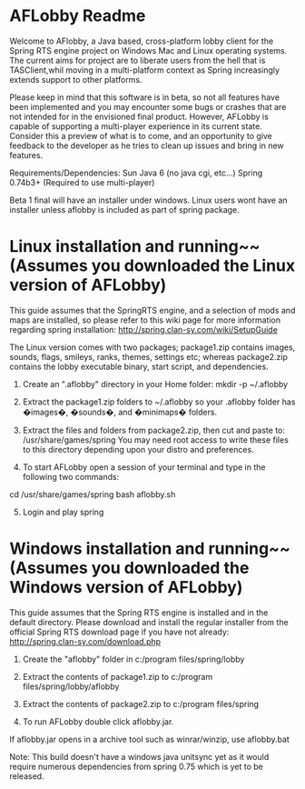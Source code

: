 # AFLobby Readme

Welcome to AFlobby, a Java based, cross-platform lobby client for the Spring RTS engine project on Windows Mac and Linux operating systems. The current aims for project are to liberate users from the hell that is TASClient,whil moving in a multi-platform context as Spring increasingly extends support to other platforms.

Please keep in mind that this software is in beta, so not all features have been implemented and you may encounter some bugs or crashes that are not intended for in the envisioned final product. However, AFLobby is capable of supporting a multi-player experience in its current state. Consider this a preview of what is to come, and an opportunity to give feedback to the developer as he tries to clean up issues and bring in new features.

Requirements/Dependencies:
Sun Java 6 (no java cgi, etc...)
Spring 0.74b3+ (Required to use multi-player)

Beta 1 final will have an installer under windows. Linux users wont have an installer unless aflobby is included as part of  spring package.

# Linux installation and running~~ (Assumes you downloaded the Linux version of AFLobby)

This guide assumes that the SpringRTS engine, and a selection of mods and maps are installed, so please refer to this wiki page for more information regarding spring installation:
http://spring.clan-sy.com/wiki/SetupGuide

The Linux version comes with two packages; package1.zip contains  images, sounds, flags, smileys, ranks, themes, settings etc; whereas package2.zip contains the lobby executable binary, start script, and dependencies.

1. Create an ".aflobby" directory in your Home folder: mkdir -p ~/.aflobby

2. Extract the package1.zip folders to ~/.aflobby so your .aflobby folder has �images�, �sounds�, and �minimaps� folders.

3. Extract the files and folders from package2.zip, then cut and paste to:
       /usr/share/games/spring
You may need root access to write these files to this directory depending upon your distro and preferences.

4. To start AFLobby open a session of your terminal and type in the following two commands:

cd /usr/share/games/spring
bash aflobby.sh

5. Login and play spring

# Windows installation and running~~ (Assumes you downloaded the Windows version of AFLobby)

This guide assumes that the Spring RTS engine is installed and in the default directory. Please download and install the regular installer from the official Spring RTS download page if you have not already: http://spring.clan-sy.com/download.php

1. Create the "aflobby" folder in c:/program files/spring/lobby

2. Extract the contents of package1.zip to c:/program files/spring/lobby/aflobby

3. Extract the contents of package2.zip to c:/program files/spring

4. To run AFLobby double click aflobby.jar.

If aflobby.jar opens in a archive tool such as winrar/winzip, use aflobby.bat



Note: This build doesn't have a windows java unitsync yet as it would require numerous dependencies from spring 0.75 which is yet to be released.
